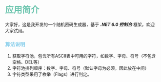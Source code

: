 # <font color=#70C6B0>应用简介</font>
大家好，这是我开发的一个随机密码生成器，基于 ***.NET 6.0 控制台*** 框架，欢迎大家试用。

### <font color=#87CEEB>算法说明</font>
1. 获取字符池，包含所有ASCII表中可用的字符，如数字、字母、符号（不包含空格、DEL等）
2. 字符池排列顺序：数字、字母、符号（默认字母为必须，因此放在中间）
3. 字符类型采用了枚举（Flags）进行判定。
